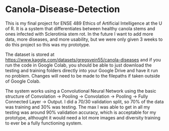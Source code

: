 # Canola-Disease-Detection

This is my final project for ENSE 489 Ethics of Artificial Intelligence at the U of R. It is a system that differentiates between healthy canola stems and ones infected with Sclerotinia stem rot. In the future I want to add more data, more diseases, and more usability, but we were only given 3 weeks to do this project so this was my prototype. 

The dataset is stored at https://www.kaggle.com/datasets/gregsvein55/canola-diseases and if you run the code in Google Colab, you should be able to just download the testing and training folders directly into your Google Drive and have it run no problem. Changes will need to be made to the filepaths if taken outside of Google Colab. 

The system works using a Convolutional Neural Network using the basic structure of Convolation -> Pooling -> Convolation -> Pooling -> Fully Connected Layer -> Output.
I did a 70/30 validation split, so 70% of the data was training and 30% was testing. The max I was able to get in all my testing was around 90% validation accuracy, which is acceptable for my prototype, althought it would need a lot more images and diversity training to ever be a fully functioning system. 



